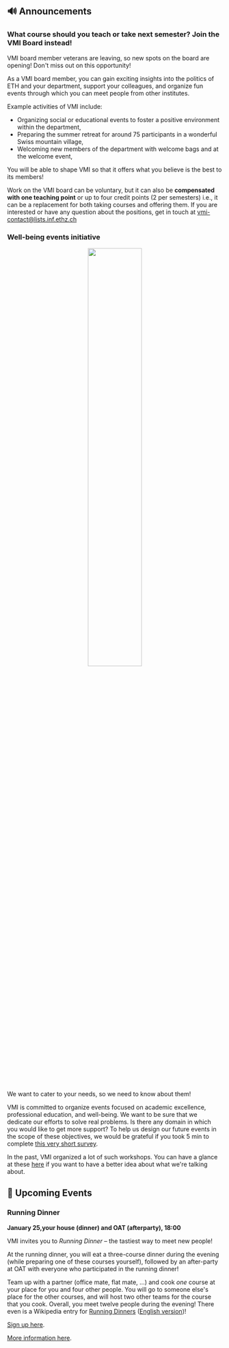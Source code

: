 ## 🔊 Announcements

### What course should you teach or take next semester? Join the VMI Board instead!

VMI board member veterans are leaving, so new spots on the board are opening! Don't miss out on this opportunity!

As a VMI board member, you can gain exciting insights into the politics of ETH and your department, support your colleagues, and organize fun events through which you can meet people from other institutes.

Example activities of VMI include:

- Organizing social or educational events to foster a positive environment within the department,
- Preparing the summer retreat for around 75 participants in a wonderful Swiss mountain village,
- Welcoming new members of the department with welcome bags and at the welcome event,

You will be able to shape VMI so that it offers what you believe is the best to its members!

Work on the VMI board can be voluntary, but it can also be **compensated with one teaching point** or up to four credit points (2 per semesters) i.e., it can be a replacement for both taking courses and offering them.
If you are interested or have any question about the positions, get in touch at [vmi-contact@lists.inf.ethz.ch](mailto:vmi-contact@lists.inf.ethz.ch)


### Well-being events initiative

<center>
  <img width="50%" src="https://unworkshop.science/static/e2ba3d6b71a862ca79ac028717e192a8/f46cf/meeting.avif" />
</center>

We want to cater to your needs, so we need to know about them!

VMI is committed to organize events focused on academic excellence, professional education, and well-being. We want to be sure that we dedicate our efforts to solve real problems. Is there any domain in which you would like to get more support?
To help us design our future events in the scope of these objectives, we would be grateful if you took 5 min to complete [this very short survey](https://forms.gle/A7qEXV1XTSuNmz8A9). 

In the past, VMI organized a lot of such workshops. You can have a glance at these [here](https://vmi.ethz.ch/wellbeing/) if you want to have a better idea about what we're talking about.

## 📅 Upcoming Events

### Running Dinner

**January 25,your house (dinner) and OAT (afterparty), 18:00**

<!-- <center>
  <img width="50%" src="https://vmi.ethz.ch/images/2025_running_dinner.jpg" />
</center> -->

VMI invites you to *Running Dinner* – the tastiest way to meet new people!

At the running dinner, you will eat a three-course dinner during the evening (while preparing one of these courses yourself), followed by an after-party at OAT with everyone who participated in the running dinner!

Team up with a partner (office mate, flat mate, ...) and cook *one* course at your place for you and four other people.
You will go to someone else's place for the other courses, and will host two other teams for the course that you cook.
Overall, you meet twelve people during the evening!
There even is a Wikipedia entry for [Running Dinners](https://de.wikipedia.org/wiki/Running_Dinner) ([English version](https://en.wikipedia.org/wiki/Progressive_dinner))!

[Sign up here](https://forms.gle/c6tu8wJYM2YLYv9H9).

[More information here](https://vmi.ethz.ch/news/event/2024/12/16/running-dinner/).